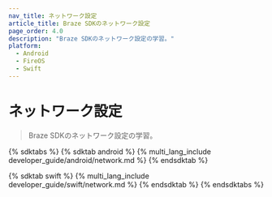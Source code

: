 ```yaml
---
nav_title: ネットワーク設定
article_title: Braze SDKのネットワーク設定
page_order: 4.0
description: "Braze SDKのネットワーク設定の学習。"
platform: 
  - Android
  - FireOS
  - Swift
---
```


# ネットワーク設定

> Braze SDKのネットワーク設定の学習。

{% sdktabs %}
{% sdktab android %}
{% multi_lang_include developer_guide/android/network.md %}
{% endsdktab %}

{% sdktab swift %}
{% multi_lang_include developer_guide/swift/network.md %}
{% endsdktab %}
{% endsdktabs %}
